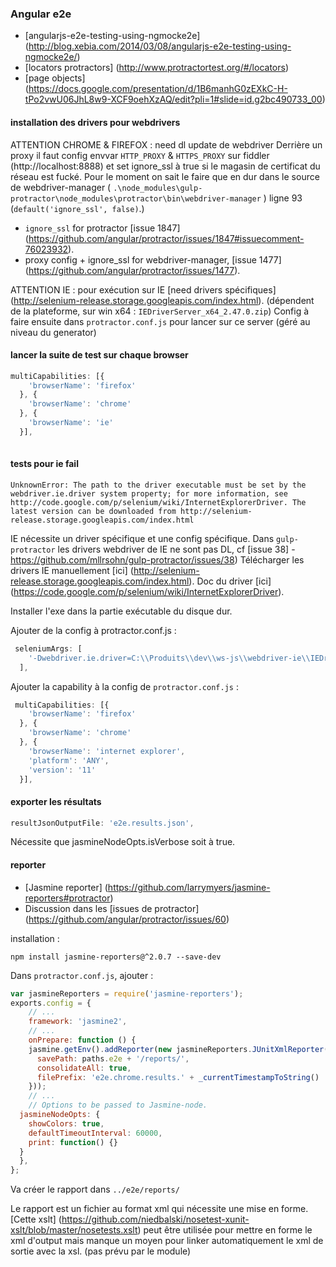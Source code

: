 ### Angular e2e

- [angularjs-e2e-testing-using-ngmocke2e] (http://blog.xebia.com/2014/03/08/angularjs-e2e-testing-using-ngmocke2e/)
- [locators protractors] (http://www.protractortest.org/#/locators)
- [page objects] (https://docs.google.com/presentation/d/1B6manhG0zEXkC-H-tPo2vwU06JhL8w9-XCF9oehXzAQ/edit?pli=1#slide=id.g2bc490733_00)

#### installation des drivers pour webdrivers

ATTENTION CHROME & FIREFOX :
need dl update de webdriver
Derrière un proxy il faut config envvar `HTTP_PROXY` & `HTTPS_PROXY` sur fiddler (http://localhost:8888)
et set ignore_ssl à true si le magasin de certificat du réseau est fucké. Pour le moment on sait le faire que en dur dans 
le source de webdriver-manager ( `.\node_modules\gulp-protractor\node_modules\protractor\bin\webdriver-manager` )
ligne 93 (`default('ignore_ssl', false)`.)

- `ignore_ssl` for protractor [issue 1847] (https://github.com/angular/protractor/issues/1847#issuecomment-76023932).
- proxy config + ignore_ssl for webdriver-manager, [issue 1477] (https://github.com/angular/protractor/issues/1477).

ATTENTION IE :
pour exécution sur IE [need drivers spécifiques] (http://selenium-release.storage.googleapis.com/index.html).
(dépendent de la plateforme, sur win x64 : `IEDriverServer_x64_2.47.0.zip`)
Config à faire ensuite dans `protractor.conf.js` pour lancer sur ce server (géré au niveau du generator)

#### lancer la suite de test sur chaque browser

```javascript
multiCapabilities: [{
    'browserName': 'firefox'
  }, {
    'browserName': 'chrome'
  }, {
    'browserName': 'ie'
  }],
  
```

#### tests pour ie fail

```
UnknownError: The path to the driver executable must be set by the webdriver.ie.driver system property; for more information, see http://code.google.com/p/selenium/wiki/InternetExplorerDriver. The latest version can be downloaded from http://selenium-release.storage.googleapis.com/index.html
```
  
IE nécessite un driver spécifique et une config spécifique.
Dans `gulp-protractor` les drivers webdriver de IE ne sont pas DL, cf [issue 38] -https://github.com/mllrsohn/gulp-protractor/issues/38)
Télécharger les drivers IE manuellement [ici] (http://selenium-release.storage.googleapis.com/index.html).
Doc du driver [ici] (https://code.google.com/p/selenium/wiki/InternetExplorerDriver).

Installer l'exe dans la partie exécutable du disque dur.

Ajouter de la config à protractor.conf.js :

```javascript
 seleniumArgs: [
    '-Dwebdriver.ie.driver=C:\\Produits\\dev\\ws-js\\webdriver-ie\\IEDriverServer.exe'
  ],
```

Ajouter la capability à la config de `protractor.conf.js` :

```javascript
 multiCapabilities: [{
    'browserName': 'firefox'
  }, {
    'browserName': 'chrome'
  }, {
    'browserName': 'internet explorer',
    'platform': 'ANY',
    'version': '11'
  }],
```

#### exporter les résultats

```javascript
resultJsonOutputFile: 'e2e.results.json',
```

Nécessite que jasmineNodeOpts.isVerbose soit à true.

#### reporter
- [Jasmine reporter] (https://github.com/larrymyers/jasmine-reporters#protractor)
- Discussion dans les [issues de protractor] (https://github.com/angular/protractor/issues/60)

installation : 
```
npm install jasmine-reporters@^2.0.7 --save-dev
```

Dans `protractor.conf.js`, ajouter :

```javascript
var jasmineReporters = require('jasmine-reporters');
exports.config = {
	// ...
	framework: 'jasmine2',
	// ...
	onPrepare: function () {
    jasmine.getEnv().addReporter(new jasmineReporters.JUnitXmlReporter({
      savePath: paths.e2e + '/reports/',
      consolidateAll: true,
      filePrefix: 'e2e.chrome.results.' + _currentTimestampToString()
    }));
	// ...
	// Options to be passed to Jasmine-node.
  jasmineNodeOpts: {
    showColors: true,
    defaultTimeoutInterval: 60000,
    print: function() {}
  }
  },
};
```

Va créer le rapport dans `../e2e/reports/`

Le rapport est un fichier au format xml qui nécessite une mise en forme.
[Cette xslt] (https://github.com/niedbalski/nosetest-xunit-xslt/blob/master/nosetests.xslt) peut être utilisée pour
mettre en forme le xml d'output mais manque un moyen pour linker automatiquement le xml de sortie avec la xsl. (pas prévu par le module)
